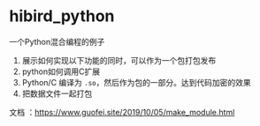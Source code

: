 # hibird_python
一个Python混合编程的例子
1. 展示如何实现以下功能的同时，可以作为一个包打包发布
2. python如何调用C扩展
3. Python/C 编译为 `.so`，然后作为包的一部分。达到代码加密的效果
4. 把数据文件一起打包

文档 ：https://www.guofei.site/2019/10/05/make_module.html